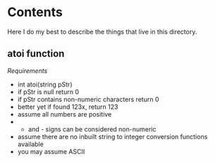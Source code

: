 # Contents

Here I do my best to describe the things that live in this directory.

## atoi function

*Requirements*
* int atoi(string pStr)
* if pStr is null return 0
* if pStr contains non-numeric characters return 0
* better yet if found 123x, return 123
* assume all numbers are positive
* + and - signs can be considered non-numeric
* assume there are no inbuilt string to integer conversion functions available
* you may assume ASCII


